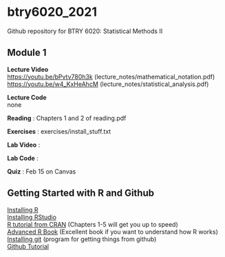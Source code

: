 # btry6020_2021
Github repository for BTRY 6020: Statistical Methods II


## Module 1

**Lecture Video**   
https://youtu.be/bPvtv780h3k (lecture_notes/mathematical_notation.pdf)  
https://youtu.be/w4_KxHeAhcM (lecture_notes/statistical_analysis.pdf)  

**Lecture Code**  
none

**Reading** : Chapters 1 and 2 of reading.pdf

**Exercises** : exercises/install_stuff.txt

**Lab Video** : 

**Lab Code** :

**Quiz** : Feb 15 on Canvas


## Getting Started with R and Github

[Installing R](https://cran.r-project.org/)   
[Installing RStudio](https://www.rstudio.com/products/rstudio/download/)  
[R tutorial from CRAN](https://cran.r-project.org/doc/manuals/R-intro.pdf) (Chapters 1-5 will get you up to speed)  
[Advanced R Book](http://adv-r.had.co.nz/) (Excellent book if you want to understand how R works)  
[Installing git](https://git-scm.com/book/en/v2/Getting-Started-Installing-Git) (program for getting things from github)  
[Github Tutorial](https://www.youtube.com/watch?v=0fKg7e37bQE)  
